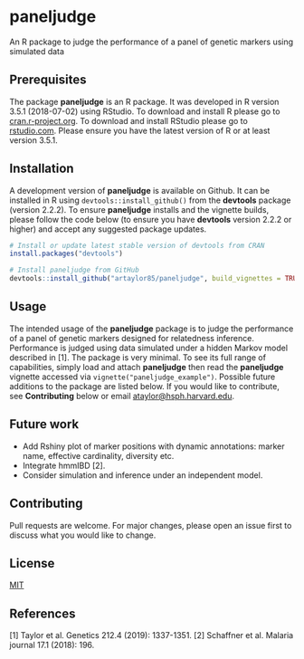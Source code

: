 # paneljudge
An R package to judge the performance of a panel of genetic markers using simulated data

## Prerequisites

The package **paneljudge** is an R package. It was developed in R version 3.5.1 (2018-07-02) using RStudio. 
To download and install R please go to [cran.r-project.org](https://cran.r-project.org).
To download and install RStudio please go to [rstudio.com](https://rstudio.com/). 
Please ensure you have the latest version of R or at least version 3.5.1. 

## Installation

A development version of **paneljudge** is available on Github. 
It can be installed in R using `devtools::install_github()` from the **devtools** package (version 2.2.2).
To ensure **paneljudge** installs and the vignette builds, please follow the code below (to ensure you have **devtools** version 2.2.2 or higher) and accept any suggested package updates. 

```r
# Install or update latest stable version of devtools from CRAN
install.packages("devtools")

# Install paneljudge from GitHub 
devtools::install_github("artaylor85/paneljudge", build_vignettes = TRUE)
```

## Usage

The intended usage of the **paneljudge** package is to judge the performance of a panel of genetic markers designed for relatedness inference. Performance is judged using data simulated under a hidden Markov model described in [1]. The package is very minimal. To see its full range of capabilities, simply load and attach **paneljudge** then read the **paneljudge** vignette accessed via `vignette("paneljudge_example")`. Possible future additions to the package are listed below. If you would like to contribute, see **Contributing** below or email ataylor@hsph.harvard.edu. 

## Future work

- Add Rshiny plot of marker positions with dynamic annotations: marker name, effective cardinality, diversity etc. 
- Integrate hmmIBD [2].
- Consider simulation and inference under an independent model.

## Contributing

Pull requests are welcome. For major changes, please open an issue first to discuss what you would like to change.

## License
[MIT](https://choosealicense.com/licenses/mit/)

## References 
[1] Taylor et al. Genetics 212.4 (2019): 1337-1351.
[2] Schaffner et al. Malaria journal 17.1 (2018): 196.

<!--- ## Acknowledgements 
Thank you to xxxx for help testing package installation. --->
